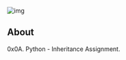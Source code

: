 ![img](https://assets.imaginablefutures.com/media/images/ALX_Logo.max-200x150.png)

## About

0x0A. Python - Inheritance Assignment.
